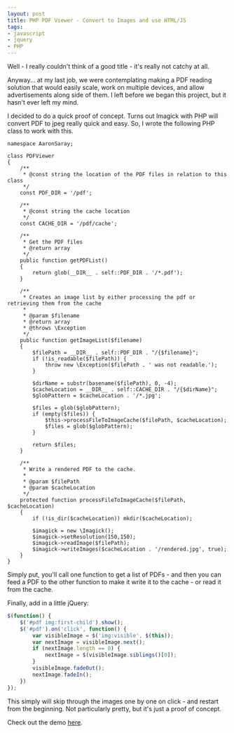 ```yaml
---
layout: post
title: PHP PDF Viewer - Convert to Images and use HTML/JS
tags:
- javascript
- jquery
- PHP
---
```

Well - I really couldn't think of a good title - it's really not catchy at all.

Anyway... at my last job, we were contemplating making a PDF reading solution that would easily scale, work on multiple devices, and allow advertisements along side of them.  I left before we began this project, but it hasn't ever left my mind.

I decided to do a quick proof of concept.  Turns out Imagick with PHP will convert PDF to jpeg really quick and easy.  So, I wrote the following PHP class to work with this.

```php?start_inline=1
namespace AaronSaray;

class PDFViewer
{
    /**
     * @const string the location of the PDF files in relation to this class
     */
    const PDF_DIR = '/pdf';

    /**
     * @const string the cache location
     */
    const CACHE_DIR = '/pdf/cache';

    /**
     * Get the PDF files
     * @return array
     */
    public function getPDFList()
    {
        return glob(__DIR__ . self::PDF_DIR . '/*.pdf');
    }

    /**
     * Creates an image list by either processing the pdf or retrieving them from the cache
     *
     * @param $filename
     * @return array
     * @throws \Exception
     */
    public function getImageList($filename)
    {
        $filePath = __DIR__ . self::PDF_DIR . "/{$filename}";
        if (!is_readable($filePath)) {
            throw new \Exception($filePath . ' was not readable.');
        }

        $dirName = substr(basename($filePath), 0, -4);
        $cacheLocation = __DIR__ . self::CACHE_DIR . "/{$dirName}";
        $globPattern = $cacheLocation . '/*.jpg';

        $files = glob($globPattern);
        if (empty($files)) {
            $this->processFileToImageCache($filePath, $cacheLocation);
            $files = glob($globPattern);
        }

        return $files;
    }

    /**
     * Write a rendered PDF to the cache.
     *
     * @param $filePath
     * @param $cacheLocation
     */
    protected function processFileToImageCache($filePath, $cacheLocation)
    {
        if (!is_dir($cacheLocation)) mkdir($cacheLocation);

        $imagick = new \Imagick();
        $imagick->setResolution(150,150);
        $imagick->readImage($filePath);
        $imagick->writeImages($cacheLocation . '/rendered.jpg', true);
    }
}
```

Simply put, you'll call one function to get a list of PDFs - and then you can feed a PDF to the other function to make it write it to the cache - or read it from the cache.

Finally, add in a little jQuery:

```javascript
$(function() {
    $('#pdf img:first-child').show();
    $('#pdf').on('click', function() {
        var visibleImage = $('img:visible', $(this));
        var nextImage = visibleImage.next();
        if (nextImage.length == 0) {
            nextImage = $(visibleImage.siblings()[0]);
        }
        visibleImage.fadeOut();
        nextImage.fadeIn();
    })
});
```

This simply will skip through the images one by one on click - and restart from the beginning.  Not particularly pretty, but it's just a proof of concept.

Check out the demo [here](/demo/pdf-viewer).

